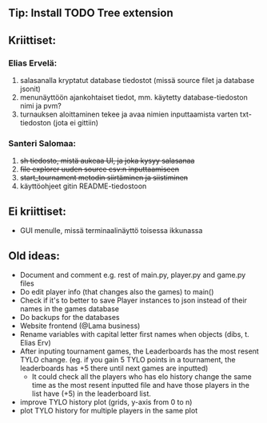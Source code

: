 ## Tip: Install TODO Tree extension


## Kriittiset:

### Elias Ervelä:
1. salasanalla kryptatut database tiedostot (missä source filet ja database jsonit)
2. menunäyttöön ajankohtaiset tiedot, mm. käytetty database-tiedoston nimi ja pvm?
3. turnauksen aloittaminen tekee ja avaa nimien inputtaamista varten txt-tiedoston (jota ei gittiin)

### Santeri Salomaa:
1. ~~sh tiedosto, mistä aukeaa UI, ja joka kysyy salasanaa~~
2. ~~file explorer uuden source csv:n inputtaamiseen~~
3. ~~start_tournament metodin siirtäminen ja siistiminen~~
4. käyttöohjeet gitin README-tiedostoon


## Ei kriittiset:

- GUI menulle, missä terminaalinäyttö toisessa ikkunassa


## Old ideas:

- Document and comment e.g. rest of main.py, player.py and game.py files
- Do edit player info (that changes also the games) to main()
- Check if it's to better to save Player instances to json instead of their names in the games database
- Do backups for the databases
- Website frontend (@Lama business)
- Rename variables with capital letter first names when objects (dibs, t. Elias Erv)
- After inputing tournament games, the Leaderboards has the most resent TYLO change. (eg. if you gain 5 TYLO points in a tournament, the leaderboards has +5 there until next games are inputted)
  - It could check all the players who has elo history change the same time as the most resent inputted file and have those players in the list have (+5) in the leaderboard list.
- improve TYLO history plot (grids, y-axis from 0 to n)
- plot TYLO history for multiple players in the same plot
